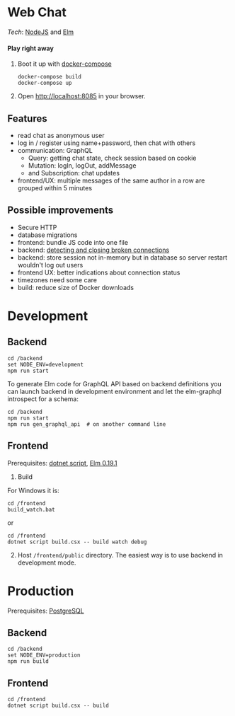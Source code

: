 # Web Chat

*Tech*: [NodeJS](https://nodejs.org) and [Elm](https://elm-lang.org)

#### Play right away

1. Boot it up with [docker-compose](https://docs.docker.com/compose/install/)

       docker-compose build
       docker-compose up

2. Open [http://localhost:8085](http://localhost:8085) in your browser.

## Features

- read chat as anonymous user
- log in / register using name+password, then chat with others
- communication: GraphQL
   - Query: getting chat state, check session based on cookie
   - Mutation: logIn, logOut, addMessage
   - and Subscription: chat updates
- frontend/UX: multiple messages of the same author in a row are grouped within 5 minutes

## Possible improvements

- Secure HTTP
- database migrations
- frontend: bundle JS code into one file
- backend: [detecting and closing broken connections](https://github.com/websockets/ws#how-to-detect-and-close-broken-connections)
- backend: store session not in-memory but in database so server restart wouldn't log out users
- frontend UX: better indications about connection status
- timezones need some care
- build: reduce size of Docker downloads


# Development

## Backend

    cd /backend
    set NODE_ENV=development
    npm run start


To generate Elm code for GraphQL API based on backend definitions you can launch backend in development environment and let the elm-graphql introspect for a schema:

    cd /backend
    npm run start
    npm run gen_graphql_api  # on another command line


## Frontend


Prerequisites: [dotnet script](https://github.com/filipw/dotnet-script), [Elm 0.19.1](https://guide.elm-lang.org/install/elm.html)


1. Build

For Windows it is:

    cd /frontend
    build_watch.bat

or

    cd /frontend
    dotnet script build.csx -- build watch debug


2. Host `/frontend/public` directory. The easiest way is to use backend in development mode.



# Production

Prerequisites: [PostgreSQL](https://www.postgresql.org/download/)

## Backend

    cd /backend
    set NODE_ENV=production
    npm run build

## Frontend

    cd /frontend
    dotnet script build.csx -- build
